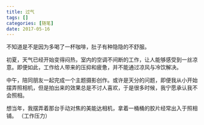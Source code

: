 ```yaml
---
title: 过气
tags: []
categories: [随笔]
date: 2017-05-16
---
```


不知道是不是因为多喝了一杯咖啡，肚子有种隐隐的不舒服。

初夏，天气已经开始变得闷热，室内的空调不间断的工作，让人能够感受到一丝凉意。即便如此，工作给人带来的压抑和疲惫，并不能通过凉风与冷饮解决。

中午，陪同朋友一起完成一个主题摄影创作。或许是天分的问题，即便我从小开始摆弄照相机，但是拍出来的效果总是不讨人喜欢，于是很多时候，我宁愿承认我不会照相。

想当年，我摆弄着那台手动对焦的美能达相机，拿着一桶桶的胶片经常出入于照相铺。
（工作压力）
